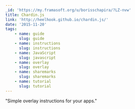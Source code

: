 ```yaml
---
_id: 'https://my.framasoft.org/u/borisschapira/?LZ-nvw'
title: Chardin.js
link: 'http://heelhook.github.io/chardin.js/'
date: '2015-11-20'
tags:
    - name: guide
      slug: guide
    - name: instructions
      slug: instructions
    - name: JavaScript
      slug: javascript
    - name: overlay
      slug: overlay
    - name: sharemarks
      slug: sharemarks
    - name: tutorial
      slug: tutorial
---
```


<div class="markdown"><p>&quot;Simple overlay instructions for your apps.&quot;
</p></div>
